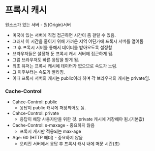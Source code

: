 # 프록시 캐시
원소스가 있는 서버 - 원(Origin)서버

* 미국에 있는 서버에 직접 접근하면 시간이 좀 걸릴 수 있음.
* 그래서 이 시간을 줄이기 위해 가까운 지역 어딘가에 프록시 서버를 열어둠
* 그 후 프록시 서버를 통해서 데이터를 받아오도록 설정함
* 브라우저들은 설정해 둔 프록시 캐시 서버에 접근하게 됨.
* 그럼 브라우저도 빠른 응답을 받게 됨.
* 최초 유저는 프록시 캐시에 데이터가 없으므로 속도가 느림.
* 그 이후부터는 속도가 빨라짐.
* 이때 프록시 서버의 캐시는 public이라 하며 각 브라우저의 캐시는 private임.

### Cache-Control

* Cahce-Control: public
  * 응답이 public 캐시에 저장되어도 됨.
* Cahce-Control: private
  * 응답이 해당 사용자만을 위한 것. private 캐시에 저장해야 됨.(기본값)
* Cache-Control: s-maxage - 중요하지 않음
  * 프록시 캐시만 적용되는 max-age
* Age: 60 (HTTP 헤더) - 중요하지 않음
  * 오리진 서버에서 응답 후 프록시 캐시 내에 머문 시간(초)